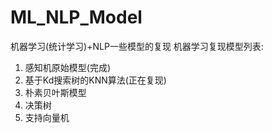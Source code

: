 # ML_NLP_Model
机器学习(统计学习)+NLP一些模型的复现
机器学习复现模型列表:
1. 感知机原始模型(完成)
2. 基于Kd搜索树的KNN算法(正在复现)
3. 朴素贝叶斯模型
4. 决策树
5. 支持向量机
